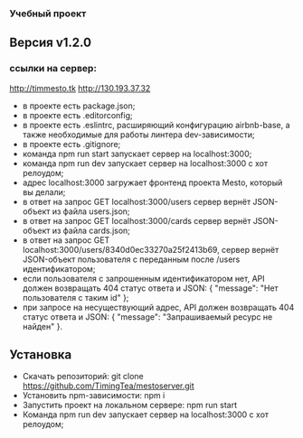 ### Учебный  проект

## Версия v1.2.0
### ссылки на сервер:
http://timmesto.tk
http://130.193.37.32

* в проекте есть package.json;
* в проекте есть .editorconfig;
* в проекте есть .eslintrc, расширяющий конфигурацию airbnb-base, а также необходимые для работы линтера dev-зависимости;
* в проекте есть .gitignore;
* команда npm run start запускает сервер на localhost:3000;
* команда npm run dev запускает сервер на localhost:3000 с хот релоудом;
* адрес localhost:3000 загружает фронтенд проекта Mesto, который вы делали;
* в ответ на запрос GET localhost:3000/users сервер вернёт JSON-объект из файла users.json;
* в ответ на запрос GET localhost:3000/cards сервер вернёт JSON-объект из файла cards.json;
* в ответ на запрос GET localhost:3000/users/8340d0ec33270a25f2413b69, сервер вернёт JSON-объект пользователя с переданным после /users идентификатором;
* если пользователя с запрошенным идентификатором нет, API должен возвращать 404 статус ответа и JSON: { "message": "Нет пользователя с таким id" };
* при запросе на несуществующий адрес, API должен возвращать 404 статус ответа и JSON: { "message": "Запрашиваемый ресурс не найден" }.

## Установка
* Скачать репозиторий: git clone https://github.com/TimingTea/mestoserver.git
* Установить npm-зависимости: npm i
* Запустить проект на локальном сервере: npm run start
* Команда npm run dev запускает сервер на localhost:3000 с хот релоудом;
